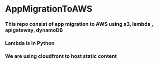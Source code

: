 # AppMigrationToAWS




### This repo consist of app migration to AWS using s3, lambda , apigateway, dynamoDB
### Lambda is in Python
### We are using cloudfront to host static content
